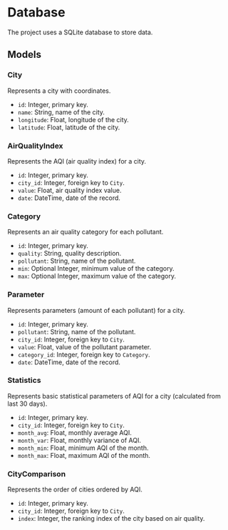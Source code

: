 # Database

The project uses a SQLite database to store data.

## Models

### City

Represents a city with coordinates.

- `id`: Integer, primary key.
- `name`: String, name of the city.
- `longitude`: Float, longitude of the city.
- `latitude`: Float, latitude of the city.

### AirQualityIndex

Represents the AQI (air quality index) for a city.

- `id`: Integer, primary key.
- `city_id`: Integer, foreign key to `City`.
- `value`: Float, air quality index value.
- `date`: DateTime, date of the record.

### Category

Represents an air quality category for each pollutant.

- `id`: Integer, primary key.
- `quality`: String, quality description.
- `pollutant`: String, name of the pollutant.
- `min`: Optional Integer, minimum value of the category.
- `max`: Optional Integer, maximum value of the category.

### Parameter

Represents parameters (amount of each pollutant) for a city.

- `id`: Integer, primary key.
- `pollutant`: String, name of the pollutant.
- `city_id`: Integer, foreign key to `City`.
- `value`: Float, value of the pollutant parameter.
- `category_id`: Integer, foreign key to `Category`.
- `date`: DateTime, date of the record.

### Statistics

Represents basic statistical parameters of AQI for a city (calculated from last 30 days).

- `id`: Integer, primary key.
- `city_id`: Integer, foreign key to `City`.
- `month_avg`: Float, monthly average AQI.
- `month_var`: Float, monthly variance of AQI.
- `month_min`: Float, minimum AQI of the month.
- `month_max`: Float, maximum AQI of the month.

### CityComparison

Represents the order of cities ordered by AQI.

- `id`: Integer, primary key.
- `city_id`: Integer, foreign key to `City`.
- `index`: Integer, the ranking index of the city based on air quality.

